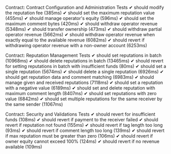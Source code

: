   Contract: Contract Configuration and Administration Tests
    ✔ should modify the reputation fee (385ms)
    ✔ should set the maximum reputation value (455ms)
    ✔ should manage operator's equity (596ms)
    ✔ should set the maximum comment bytes (420ms)
    ✔ should withdraw operator revenue (5348ms)
    ✔ should transfer ownership (473ms)
    ✔ should withdraw partial operator revenue (5662ms)
    ✔ should withdraw operator revenue when exactly equal to the available revenue (6082ms)
    ✔ should revert if withdrawing operator revenue with a non-owner account (6253ms)

  Contract: Reputation Management Tests
    ✔ should set reputations in batch (10968ms)
    ✔ should delete reputations in batch (13465ms)
    ✔ should revert for setting reputations in batch with insufficient funds (80ms)
    ✔ should set a single reputation (5674ms)
    ✔ should delete a single reputation (6926ms)
    ✔ should get reputation data and comment matching (6983ms)
    ✔ should manage given and received reputations (7118ms)
    ✔ should set a reputation with a negative value (6189ms)
    ✔ should set and delete reputation with maximum comment length (8407ms)
    ✔ should set reputations with zero value (6842ms)
    ✔ should set multiple reputations for the same receiver by the same sender (11067ms)

  Contract: Security and Validations Tests
    ✔ should revert for insufficient funds (108ms)
    ✔ should revert if payment to the receiver failed
    ✔ should revert if reputation not found (155ms)
    ✔ should revert if tag length too long (93ms)
    ✔ should revert if comment length too long (139ms)
    ✔ should revert if max reputation must be greater than zero (106ms)
    ✔ should revert if owner equity cannot exceed 100% (124ms)
    ✔ should revert if no revenue available (109ms)